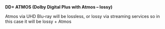 <!-- markdownlint-disable MD041-->
**DD+ ATMOS (Dolby Digital Plus with Atmos – lossy)**<br>

Atmos via UHD Blu-ray will be lossless, or lossy via streaming services so in this case it will be lossy + Atmos
<!-- markdownlint-enable MD041-->
